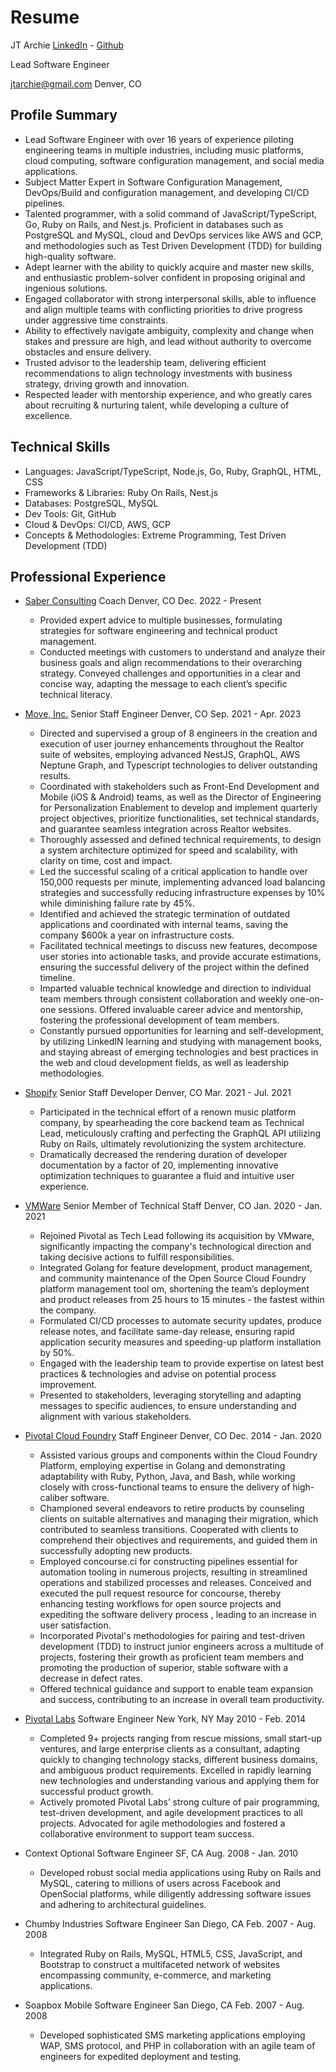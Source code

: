 # Resume

JT Archie [LinkedIn](https://www.linkedin.com/in/jtarchie/) -
[Github](https://github.com/jtarchie)

Lead Software Engineer

jtarchie@gmail.com Denver, CO

## Profile Summary

- Lead Software Engineer with over 16 years of experience piloting engineering
  teams in multiple industries, including music platforms, cloud computing,
  software configuration management, and social media applications.
- Subject Matter Expert in Software Configuration Management, DevOps/Build and
  configuration management, and developing CI/CD pipelines.
- Talented programmer, with a solid command of JavaScript/TypeScript, Go, Ruby
  on Rails, and Nest.js. Proficient in databases such as PostgreSQL and MySQL,
  cloud and DevOps services like AWS and GCP, and methodologies such as Test
  Driven Development (TDD) for building high-quality software.
- Adept learner with the ability to quickly acquire and master new skills, and
  enthusiastic problem-solver confident in proposing original and ingenious
  solutions.
- Engaged collaborator with strong interpersonal skills, able to influence and
  align multiple teams with conflicting priorities to drive progress under
  aggressive time constraints.
- Ability to effectively navigate ambiguity, complexity and change when stakes
  and pressure are high, and lead without authority to overcome obstacles and
  ensure delivery.
- Trusted advisor to the leadership team, delivering efficient recommendations
  to align technology investments with business strategy, driving growth and
  innovation.
- Respected leader with mentorship experience, and who greatly cares about
  recruiting & nurturing talent, while developing a culture of excellence.

## Technical Skills

- Languages: JavaScript/TypeScript, Node.js, Go, Ruby, GraphQL, HTML, CSS
- Frameworks & Libraries: Ruby On Rails, Nest.js
- Databases: PostgreSQL, MySQL
- Dev Tools: Git, GitHub
- Cloud & DevOps: CI/CD, AWS, GCP
- Concepts & Methodologies: Extreme Programming, Test Driven Development (TDD)

## Professional Experience

- [Saber Consulting](https://saber.consulting/) Coach Denver, CO Dec. 2022 -
  Present

  - Provided expert advice to multiple businesses, formulating strategies for
    software engineering and technical product management.
  - Conducted meetings with customers to understand and analyze their business
    goals and align recommendations to their overarching strategy. Conveyed
    challenges and opportunities in a clear and concise way, adapting the
    message to each client’s specific technical literacy.

- [Move, Inc.](https://www.move.com) Senior Staff Engineer Denver, CO Sep.
  2021 - Apr. 2023

  - Directed and supervised a group of 8 engineers in the creation and execution
    of user journey enhancements throughout the Realtor suite of websites,
    employing advanced NestJS, GraphQL, AWS Neptune Graph, and Typescript
    technologies to deliver outstanding results.
  - Coordinated with stakeholders such as Front-End Development and Mobile (iOS
    & Android) teams, as well as the Director of Engineering for Personalization
    Enablement to develop and implement quarterly project objectives, prioritize
    functionalities, set technical standards, and guarantee seamless integration
    across Realtor websites.
  - Thoroughly assessed and defined technical requirements, to design a system
    architecture optimized for speed and scalability, with clarity on time, cost
    and impact.
  - Led the successful scaling of a critical application to handle over 150,000
    requests per minute, implementing advanced load balancing strategies and
    successfully reducing infrastructure expenses by 10% while diminishing
    failure rate by 45%.
  - Identified and achieved the strategic termination of outdated applications
    and coordinated with internal teams, saving the company $600k a year on
    infrastructure costs.
  - Facilitated technical meetings to discuss new features, decompose user
    stories into actionable tasks, and provide accurate estimations, ensuring
    the successful delivery of the project within the defined timeline.
  - Imparted valuable technical knowledge and direction to individual team
    members through consistent collaboration and weekly one-on-one sessions.
    Offered invaluable career advice and mentorship, fostering the professional
    development of team members.
  - Constantly pursued opportunities for learning and self-development, by
    utilizing LinkedIN learning and studying with management books, and staying
    abreast of emerging technologies and best practices in the web and cloud
    development fields, as well as leadership methodologies.

- [Shopify](https://www.shopify.com/) Senior Staff Developer Denver, CO Mar.
  2021 - Jul. 2021

  - Participated in the technical effort of a renown music platform company, by
    spearheading the core backend team as Technical Lead, meticulously crafting
    and perfecting the GraphQL API utilizing Ruby on Rails, ultimately
    revolutionizing the system architecture.
  - Dramatically decreased the rendering duration of developer documentation by
    a factor of 20, implementing innovative optimization techniques to guarantee
    a fluid and intuitive user experience.

- [VMWare](https://www.vmware.com/) Senior Member of Technical Staff Denver, CO
  Jan. 2020 - Jan. 2021

  - Rejoined Pivotal as Tech Lead following its acquisition by VMware,
    significantly impacting the company's technological direction and taking
    decisive actions to fulfill responsibilities.
  - Integrated Golang for feature development, product management, and community
    maintenance of the Open Source Cloud Foundry platform management tool om,
    shortening the team’s deployment and product releases from 25 hours to 15
    minutes - the fastest within the company.
  - Formulated CI/CD processes to automate security updates, produce release
    notes, and facilitate same-day release, ensuring rapid application security
    measures and speeding-up platform installation by 50%.
  - Engaged with the leadership team to provide expertise on latest best
    practices & technologies and advise on potential process improvement.
  - Presented to stakeholders, leveraging storytelling and adapting messages to
    specific audiences, to ensure understanding and alignment with various
    stakeholders.

- [Pivotal Cloud Foundry](https://tanzu.vmware.com/application-service) Staff
  Engineer Denver, CO Dec. 2014 - Jan. 2020

  - Assisted various groups and components within the Cloud Foundry Platform,
    employing expertise in Golang and demonstrating adaptability with Ruby,
    Python, Java, and Bash, while working closely with cross-functional teams to
    ensure the delivery of high-caliber software.
  - Championed several endeavors to retire products by counseling clients on
    suitable alternatives and managing their migration, which contributed to
    seamless transitions. Cooperated with clients to comprehend their objectives
    and requirements, and guided them in successfully adopting new products.
  - Employed concourse.ci for constructing pipelines essential for automation
    tooling in numerous projects, resulting in streamlined operations and
    stabilized processes and releases. Conceived and executed the pull request
    resource for concourse, thereby enhancing testing workflows for open source
    projects and expediting the software delivery process , leading to an
    increase in user satisfaction.
  - Incorporated Pivotal's methodologies for pairing and test-driven development
    (TDD) to instruct junior engineers across a multitude of projects, fostering
    their growth as proficient team members and promoting the production of
    superior, stable software with a decrease in defect rates.
  - Offered technical guidance and support to enable team expansion and success,
    contributing to an increase in overall team productivity.

- [Pivotal Labs](https://www.pivotaltracker.com/consultancies/pivotallabs)
  Software Engineer New York, NY May 2010 - Feb. 2014

  - Completed 9+ projects ranging from rescue missions, small start-up ventures,
    and large enterprise clients as a consultant, adapting quickly to changing
    technology stacks, different business domains, and ambiguous product
    requirements. Excelled in rapidly learning new technologies and
    understanding various and applying them for successful product growth.
  - Actively promoted Pivotal Labs’ strong culture of pair programming,
    test-driven development, and agile development practices to all projects.
    Advocated for agile methodologies and fostered a collaborative environment
    to support team success.

- Context Optional Software Engineer SF, CA Aug. 2008 - Jan. 2010

  - Developed robust social media applications using Ruby on Rails and MySQL,
    catering to millions of users across Facebook and OpenSocial platforms,
    while diligently addressing software issues and adhering to architectural
    guidelines.

- Chumby Industries Software Engineer San Diego, CA Feb. 2007 - Aug. 2008

  - Integrated Ruby on Rails, MySQL, HTML5, CSS, JavaScript, and Bootstrap to
    construct a multifaceted network of websites encompassing community,
    e-commerce, and marketing applications.

- Soapbox Mobile Software Engineer San Diego, CA Feb. 2007 - Aug. 2008

  - Developed sophisticated SMS marketing applications employing WAP, SMS
    protocol, and PHP in collaboration with an agile team of engineers for
    expedited deployment and testing.

